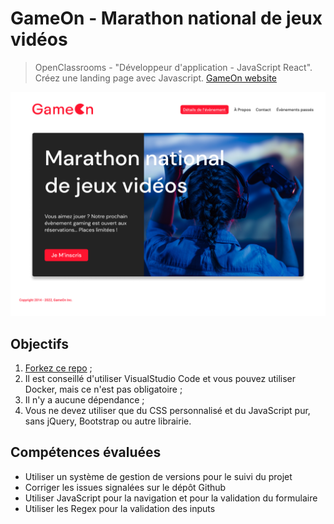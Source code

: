 # GameOn - Marathon national de jeux vidéos

> OpenClassrooms - "Développeur d'application - JavaScript React".  
> Créez une landing page avec Javascript.
> [GameOn website](https://yann-github.github.io/GameOn-website-FR/starterOnly/)

![Website Mockup](./starterOnly/HomePage.png)

## Objectifs

1. [Forkez ce repo](https://github.com/OpenClassrooms-Student-Center/GameOn-website-FR/) ;
2. Il est conseillé d'utiliser VisualStudio Code et vous pouvez utiliser Docker, mais ce n'est pas obligatoire ;
3. Il n'y a aucune dépendance ;
4. Vous ne devez utiliser que du CSS personnalisé et du JavaScript pur, sans jQuery, Bootstrap ou autre librairie.

## Compétences évaluées

- Utiliser un système de gestion de versions pour le suivi du projet
- Corriger les issues signalées sur le dépôt Github
- Utiliser JavaScript pour la navigation et pour la validation du formulaire
- Utiliser les Regex pour la validation des inputs
